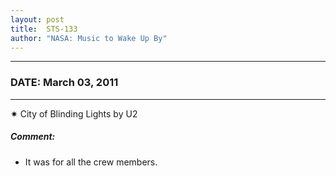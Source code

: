```yaml
---
layout: post
title:  STS-133
author: "NASA: Music to Wake Up By"
---
```


----
### DATE: March 03, 2011
----
✷ City of Blinding Lights by U2

##### Comment:
* It was for all the crew members.
